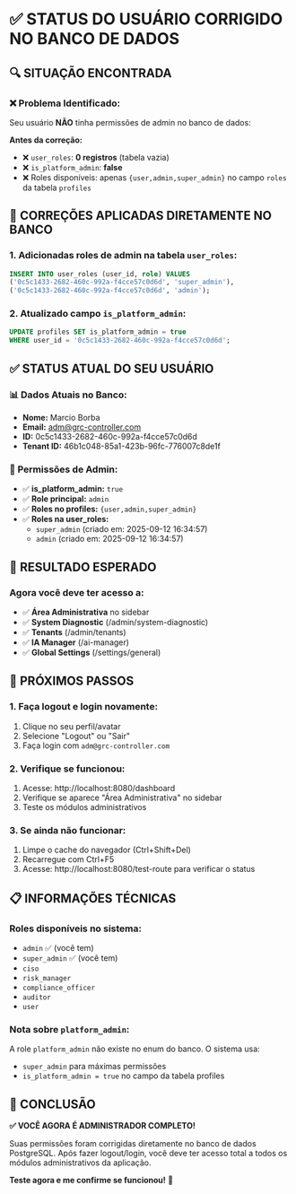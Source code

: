 # ✅ STATUS DO USUÁRIO CORRIGIDO NO BANCO DE DADOS

## 🔍 SITUAÇÃO ENCONTRADA

### **❌ Problema Identificado:**
Seu usuário **NÃO** tinha permissões de admin no banco de dados:

**Antes da correção:**
- ❌ `user_roles`: **0 registros** (tabela vazia)
- ❌ `is_platform_admin`: **false**
- ❌ Roles disponíveis: apenas `{user,admin,super_admin}` no campo `roles` da tabela `profiles`

## 🔧 CORREÇÕES APLICADAS DIRETAMENTE NO BANCO

### **1. Adicionadas roles de admin na tabela `user_roles`:**
```sql
INSERT INTO user_roles (user_id, role) VALUES 
('0c5c1433-2682-460c-992a-f4cce57c0d6d', 'super_admin'),
('0c5c1433-2682-460c-992a-f4cce57c0d6d', 'admin');
```

### **2. Atualizado campo `is_platform_admin`:**
```sql
UPDATE profiles SET is_platform_admin = true 
WHERE user_id = '0c5c1433-2682-460c-992a-f4cce57c0d6d';
```

## ✅ STATUS ATUAL DO SEU USUÁRIO

### **📊 Dados Atuais no Banco:**
- **Nome:** Marcio Borba
- **Email:** adm@grc-controller.com
- **ID:** 0c5c1433-2682-460c-992a-f4cce57c0d6d
- **Tenant ID:** 46b1c048-85a1-423b-96fc-776007c8de1f

### **👑 Permissões de Admin:**
- ✅ **is_platform_admin:** `true`
- ✅ **Role principal:** `admin`
- ✅ **Roles no profiles:** `{user,admin,super_admin}`
- ✅ **Roles na user_roles:**
  - `super_admin` (criado em: 2025-09-12 16:34:57)
  - `admin` (criado em: 2025-09-12 16:34:57)

## 🎯 RESULTADO ESPERADO

### **Agora você deve ter acesso a:**
- ✅ **Área Administrativa** no sidebar
- ✅ **System Diagnostic** (/admin/system-diagnostic)
- ✅ **Tenants** (/admin/tenants)
- ✅ **IA Manager** (/ai-manager)
- ✅ **Global Settings** (/settings/general)

## 🚀 PRÓXIMOS PASSOS

### **1. Faça logout e login novamente:**
1. Clique no seu perfil/avatar
2. Selecione "Logout" ou "Sair"
3. Faça login com `adm@grc-controller.com`

### **2. Verifique se funcionou:**
1. Acesse: http://localhost:8080/dashboard
2. Verifique se aparece "Área Administrativa" no sidebar
3. Teste os módulos administrativos

### **3. Se ainda não funcionar:**
1. Limpe o cache do navegador (Ctrl+Shift+Del)
2. Recarregue com Ctrl+F5
3. Acesse: http://localhost:8080/test-route para verificar o status

## 📋 INFORMAÇÕES TÉCNICAS

### **Roles disponíveis no sistema:**
- `admin` ✅ (você tem)
- `super_admin` ✅ (você tem)
- `ciso`
- `risk_manager`
- `compliance_officer`
- `auditor`
- `user`

### **Nota sobre `platform_admin`:**
A role `platform_admin` não existe no enum do banco. O sistema usa:
- `super_admin` para máximas permissões
- `is_platform_admin = true` no campo da tabela profiles

## 🎉 CONCLUSÃO

**✅ VOCÊ AGORA É ADMINISTRADOR COMPLETO!**

Suas permissões foram corrigidas diretamente no banco de dados PostgreSQL. Após fazer logout/login, você deve ter acesso total a todos os módulos administrativos da aplicação.

**Teste agora e me confirme se funcionou!** 🚀